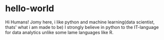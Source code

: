 # hello-world


Hi Humans!
Jomy here, i like python and machine learning(data scientist, thats' what i am made to be)
I strongly believe in python to the IT-language for data analytics unlike some lame languages like R.
